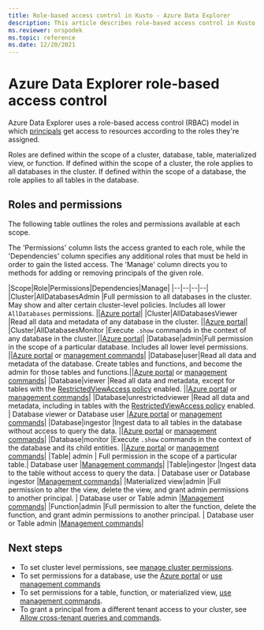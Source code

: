 ```yaml
---
title: Role-based access control in Kusto - Azure Data Explorer
description: This article describes role-based access control in Kusto in Azure Data Explorer.
ms.reviewer: orspodek
ms.topic: reference
ms.date: 12/20/2021
---
```

# Azure Data Explorer role-based access control

Azure Data Explorer uses a role-based access control (RBAC) model in which [principals](../../access-control/principals-and-identity-providers.md) get access to resources according to the roles they're assigned.

Roles are defined within the scope of a cluster, database, table, materialized view, or function. If defined within the scope of a cluster, the role applies to all databases in the cluster. If defined within the scope of a database, the role applies to all tables in the database.

## Roles and permissions

The following table outlines the roles and permissions available at each scope.

The 'Permissions' column lists the access granted to each role, while the 'Dependencies' column specifies any additional roles that must be held in order to gain the listed access. The 'Manage' column directs you to methods for adding or removing principals of the given role.

|Scope|Role|Permissions|Dependencies|Manage|
|--|--|--|--|
|Cluster|AllDatabasesAdmin |Full permission to all databases in the cluster. May show and alter certain cluster-level policies. Includes all lower `AllDatabases` permissions. ||[Azure portal](../../../../../manage-cluster-permissions.md)|
|Cluster|AllDatabasesViewer |Read all data and metadata of any database in the cluster. ||[Azure portal](../../../../../manage-cluster-permissions.md)|
|Cluster|AllDatabasesMonitor |Execute `.show` commands in the context of any database in the cluster.||[Azure portal](../../../../../manage-cluster-permissions.md)|
|Database|admin|Full permission in the scope of a particular database. Includes all lower level permissions.  ||[Azure portal](../../../../../manage-database-permissions.md) or [management commands](../../../security-roles.md)|
|Database|user|Read all data and metadata of the database. Create tables and functions, and become the admin for those tables and functions.||[Azure portal](../../../../../manage-database-permissions.md) or [management commands](../../../security-roles.md)|
|Database|viewer |Read all data and metadata, except for tables with the [RestrictedViewAccess policy](../../../show-table-restricted-view-access-policy-command.md) enabled. ||[Azure portal](../../../../../manage-database-permissions.md) or [management commands](../../../security-roles.md#managing-database-security-roles)|
|Database|unrestrictedviewer |Read all data and metadata, including in tables with the [RestrictedViewAccess policy](../../../show-table-restricted-view-access-policy-command.md) enabled. | Database viewer or Database user |[Azure portal](../../../../../manage-database-permissions.md) or [management commands](../../../security-roles.md#managing-database-security-roles)|
|Database|ingestor |Ingest data to all tables in the database without access to query the data. ||[Azure portal](../../../../../manage-database-permissions.md) or [management commands](../../../security-roles.md#managing-database-security-roles)|
|Database|monitor |Execute `.show` commands in the context of the database and its child entities. ||[Azure portal](../../../../../manage-database-permissions.md) or [management commands](../../../security-roles.md#managing-database-security-roles)|
|Table| admin | Full permission in the scope of a particular table.| Database user |[Management commands](../../../security-roles.md#managing-table-security-roles)|
|Table|ingestor |Ingest data to the table without access to query the data. | Database user or Database ingestor |[Management commands](../../../security-roles.md#managing-table-security-roles)|
|Materialized view|admin |Full permission to alter the view, delete the view, and grant admin permissions to another principal. | Database user or Table admin |[Management commands](../../../security-roles.md#managing-materialized-view-security-roles)|
|Function|admin |Full permission to alter the function, delete the function, and grant admin permissions to another principal. | Database user or Table admin |[Management commands](../../../security-roles.md#managing-function-security-roles)|

## Next steps

* To set cluster level permissions, see [manage cluster permissions](../../../../../manage-cluster-permissions.md).
* To set permissions for a database, use the [Azure portal](../../../../../manage-database-permissions.md) or [use management commands](../../../security-roles.md#managing-database-security-roles)
* To set permissions for a table, function, or materialized view, [use management commands](../../../security-roles.md#commands-overview).
* To grant a principal from a different tenant access to your cluster, see [Allow cross-tenant queries and commands](../../../../../cross-tenant-query-and-commands.md).
